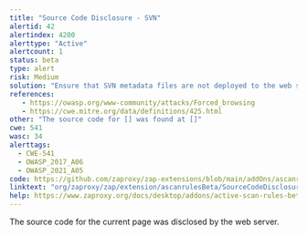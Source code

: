 ```yaml
---
title: "Source Code Disclosure - SVN"
alertid: 42
alertindex: 4200
alerttype: "Active"
alertcount: 1
status: beta
type: alert
risk: Medium
solution: "Ensure that SVN metadata files are not deployed to the web server or application server"
references:
   - https://owasp.org/www-community/attacks/Forced_browsing
   - https://cwe.mitre.org/data/definitions/425.html
other: "The source code for [] was found at []"
cwe: 541
wasc: 34
alerttags: 
  - CWE-541
  - OWASP_2017_A06
  - OWASP_2021_A05
code: https://github.com/zaproxy/zap-extensions/blob/main/addOns/ascanrulesBeta/src/main/java/org/zaproxy/zap/extension/ascanrulesBeta/SourceCodeDisclosureSvnScanRule.java
linktext: "org/zaproxy/zap/extension/ascanrulesBeta/SourceCodeDisclosureSvnScanRule.java"
help: https://www.zaproxy.org/docs/desktop/addons/active-scan-rules-beta/#id-42
---
```

The source code for the current page was disclosed by the web server.
